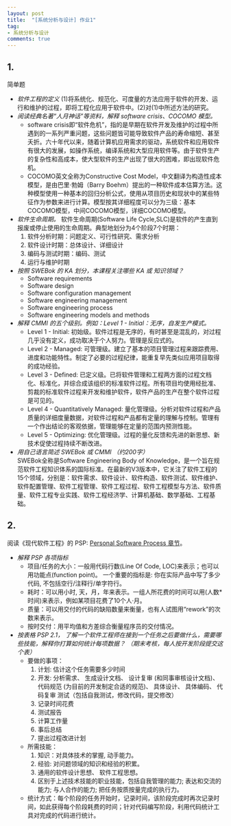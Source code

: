 ```yaml
---
layout: post
title:  "[系统分析与设计] 作业1"
tag:
- 系统分析与设计
comments: true
---
```


## 1.

简单题

- *软件工程的定义*
(1)将系统化、规范化、可度量的方法应用于软件的开发、运行和维护的过程，即将工程化应用于软件中。(2)对(1)中所述方法的研究。
- *阅读经典名著“人月神话”等资料，解释 software crisis、COCOMO 模型。*
    + software crisis即“软件危机”，指的是早期在软件开发及维护的过程中所遇到的一系列严重问题，这些问题皆可能导致软件产品的寿命缩短、甚至夭折。六十年代以来，随着计算机应用需求的驱动，系统软件和应用软件有很大的发展，如操作系统，编译系统和大型应用软件等。由于软件生产的复杂性和高成本，使大型软件的生产出现了很大的困难，即出现软件危机。
    + COCOMO英文全称为Constructive Cost Model，中文翻译为构造性成本模型，是由巴里·勃姆（Barry Boehm）提出的一种软件成本估算方法。这种模型使用一种基本的回归分析公式，使用从项目历史和现状中的某些特征作为参数来进行计算。模型按其详细程度可以分为三级：基本COCOMO模型，中间COCOMO模型，详细COCOMO模型。
- *软件生命周期。*
软件生命周期(Software Life Cycle,SLC)是软件的产生直到报废或停止使用的生命周期。典型地划分为4个阶段7个时期：
    1. 软件分析时期：问题定义、可行性研究、需求分析
    2. 软件设计时期：总体设计、详细设计
    3. 编码与测试时期：编码、测试
    4. 运行与维护时期
- *按照 SWEBok 的 KA 划分，本课程关注哪些 KA 或 知识领域？*
    + Software requirements
    + Software design
    + Software configuration management
    + Software engineering management
    + Software engineering process
    + Software engineering models and methods
- *解释 CMMI 的五个级别。例如：Level 1 - Initial：无序，自发生产模式。*
    + Level 1 - Initial: 初始级。软件过程是无序的，有时甚至是混乱的，对过程几乎没有定义，成功取决于个人努力。管理是反应式的。
    + Level 2 - Managed: 可管理级。建立了基本的项目管理过程来跟踪费用、进度和功能特性。制定了必要的过程纪律，能重复早先类似应用项目取得的成功经验。
    + Level 3 - Defined: 已定义级。已将软件管理和工程两方面的过程文档化、标准化，并综合成该组织的标准软件过程。所有项目均使用经批准、剪裁的标准软件过程来开发和维护软件，软件产品的生产在整个软件过程是可见的。
    + Level 4 - Quantitatively Managed: 量化管理级。分析对软件过程和产品质量的详细度量数据，对软件过程和产品都有定量的理解与控制。管理有一个作出结论的客观依据，管理能够在定量的范围内预测性能。
    + Level 5 - Optimizing: 优化管理级。过程的量化反馈和先进的新思想、新技术促使过程持续不断改进。
- *用自己语言简述 SWEBok 或 CMMI （约200字）*  
SWEBok全称是Software Engineering Body of Knowledge，是一个旨在规范软件工程知识体系的国际标准。在最新的V3版本中，它关注了软件工程的15个领域，分别是：软件需求、软件设计、软件构造、软件测试、软件维护、软件配置管理、软件工程管理、软件工程过程、软件工程模型与方法、软件质量、软件工程专业实践、软件工程经济学、计算机基础、数学基础、工程基础。

## 2.

阅读《现代软件工程》的 PSP: [Personal Software Process 章节](http://www.cnblogs.com/xinz/archive/2011/10/22/2220872.html)。 

- *解释 PSP 各项指标*
    + 项目/任务的大小：一般用代码行数(Line Of Code, LOC)来表示；也可以用功能点(function point)。 一个重要的指标是: 你在实际产品中写了多少代码, 不包括空行/注释行/单字符行。
    + 耗时：可以用小时, 天，月，年来表示。一组人所花费的时间可以用(人数\*时间)来表示，例如某项目花费了10个人·月。
    + 质量：可以用交付的代码的缺陷数量来衡量，也有人试图用“rework”的次数来表示。
    + 按时交付：用平均值和方差综合衡量程序员的交付情况。
- *按表格 PSP 2.1， 了解一个软件工程师在接到一个任务之后要做什么，需要哪些技能，解释你打算如何统计每项数据？ （期末考核，每人按开发阶段提交这个表）*
    + 要做的事项：
        1. 计划: 估计这个任务需要多少时间
        2. 开发:  分析需求、 生成设计文档、 设计复审 (和同事审核设计文档)、 代码规范 (为目前的开发制定合适的规范)、 具体设计、 具体编码、 代码复审 测试（包括自我测试，修改代码，提交修改）
        3. 记录时间花费
        4. 测试报告
        5. 计算工作量
        6. 事后总结
        7. 提出过程改进计划
    + 所需技能：
        1. 知识：对具体技术的掌握, 动手能力。
        2. 经验: 对问题领域的知识和经验的积累。
        3. 通用的软件设计思想、 软件工程思想。
        4. 区别于上述技术技能的职业技能，包括自我管理的能力; 表达和交流的能力; 与人合作的能力; 把任务按质按量完成的执行力。
    + 统计方式：每个阶段的任务开始时，记录时间，该阶段完成时再次记录时间，如此获得每个阶段耗费的时间；针对代码编写阶段，利用代码统计工具对完成的代码进行统计。

